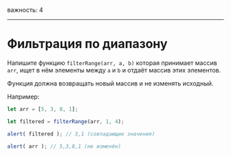 важность: 4

---

# Фильтрация по диапазону

Напишите функцию `filterRange(arr, a, b)` которая принимает массив `arr`, ищет в нём элементы между `a` и `b` и отдаёт массив этих элементов.

Функция должна возвращать новый массив и не изменять исходный.

Например:

```js
let arr = [5, 3, 8, 1];

let filtered = filterRange(arr, 1, 4); 

alert( filtered ); // 3,1 (совпадающие значения)

alert( arr ); // 5,3,8,1 (не изменён)
```

